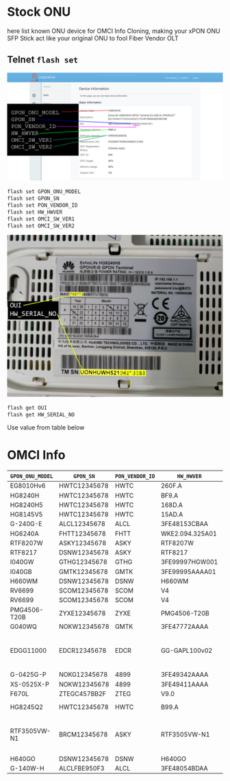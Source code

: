 # Stock ONU
here list known ONU device for OMCI Info Cloning, making your xPON ONU SFP Stick act like your original ONU to fool Fiber Vendor OLT

## Telnet `flash set`
![example](Images/HG8240H5_example.png)
```
flash set GPON_ONU_MODEL 
flash set GPON_SN 
flash set PON_VENDOR_ID 
flash set HW_HWVER 
flash set OMCI_SW_VER1 
flash set OMCI_SW_VER2 
```
![example](Images/IMG20230101020029EE.jpg)
```
flash get OUI
flash get HW_SERIAL_NO
```
Use value from table below

# OMCI Info
| `GPON_ONU_MODEL` | `GPON_SN`    |`PON_VENDOR_ID` | `HW_HWVER`      | `OMCI_SW_VER#`   | Owner     | ISP |
|------------------|--------------|----------------|-----------------|------------------|-----------|-----|
| EG8010Hv6        | HWTC12345678 | HWTC           | 260F.A          | V5R020C10S035    | lwk523    | [Allo](https://www.allo.my/city-broadband/) |
| HG8240H          | HWTC12345678 | HWTC           | BF9.A           | V3R017C10S100    | hezaika   | [TIME](https://www.time.com.my/personal/broadband/fibre-broadband) |
| HG8240H5         | HWTC12345678 | HWTC           | 168D.A          | V5R019C00S125    | anime4000 | [TM](https://www.unifi.com.my/) |
| HG8145V5         | HWTC12345678 | HWTC           | 15AD.A          | V5R020C00S060    | hezaika   | [TIME](https://www.time.com.my/personal/broadband/fibre-broadband) |
| G-240G-E         | ALCL12345678 | ALCL           | 3FE48153CBAA    | 3FE46606BGCB45   | anime4000 | [TM](https://www.unifi.com.my/) |
| HG6240A          | FHTT12345678 | FHTT           | WKE2.094.325A01 | RP2775           | lwk523    | [TM](https://www.unifi.com.my/) |
| RTF8207W         | ASKY12345678 | ASKY           | RTF8207W        | R8207WR210601    | pccr10001 | [Hinet](https://broadband.hinet.net/Broadband/internetManagement/internet/internet/internet_02.do) |
| RTF8217          | DSNW12345678 | ASKY           | RTF8217         | R8217R211219     | akw28888 | [Hinet](https://broadband.hinet.net/Broadband/internetManagement/internet/internet/internet_02.do) |
| I040GW           | GTHG12345678 | GTHG           | 3FE99997HGW001  | I040GWR200110    | akw28888 | [Hinet](https://broadband.hinet.net/Broadband/internetManagement/internet/internet/internet_02.do) |
| I040GB           | GMTK12345678 | GMTK           | 3FE99995AAAA01  | I040GBN131231    | akw28888 | [Hinet](https://broadband.hinet.net/Broadband/internetManagement/internet/internet/internet_02.do) |
| H660WM           | DSNW12345678 | DSNW           | H660WM          | H660WMR210825    | akw28888 | [Hinet](https://broadband.hinet.net/Broadband/internetManagement/internet/internet/internet_02.do) |
| RV6699           | SCOM12345678 | SCOM           | V4              | SC3.0.14         | skon77 | [MGTS](https://mgts.ru/) |
| RV6699           | SCOM12345678 | SCOM           | V4              | SC3.0.16         | skon77 | [MGTS](https://mgts.ru/) |
| PMG4506-T20B     | ZYXE12345678 | ZYXE           | PMG4506-T20B    | P4506R220712     | akw28888 | [Hinet](https://broadband.hinet.net/Broadband/internetManagement/internet/internet/internet_02.do) |
| G040WQ           | NOKW12345678 | GMTK           | 3FE47772AAAA    | G040WQR201207    | pccr10001 | [Hinet](https://broadband.hinet.net/Broadband/internetManagement/internet/internet/internet_02.do) |
| EDGG11000        | EDCR12345678 | EDCR           | GG-GAPL100v02   | GG-11000-C003    | Remooh    | [Vivo (Vivo 1/São Paulo region)](https://www.vivo.com.br/para-voce/produtos-e-servicos/para-casa/internet) |
| G-0425G-P        | NOKG12345678 | 4899           | 3FE49342AAAA    | G0425GR220315    | akw28888 | [Hinet](https://broadband.hinet.net/Broadband/internetManagement/internet/internet/internet_02.do) |
| XS-0525X-P       | NOKW12345678 | 4899           | 3FE49411AAAA    | XS0525R210706    | akw28888 | [Hinet](https://broadband.hinet.net/Broadband/internetManagement/internet/internet/internet_02.do) |
| F670L | ZTEGC457BB2F | ZTEG | V9.0 | V9.0.11P1N13 |ombuncit|[Indihome](https://indihome.co.id/)|
| HG8245Q2         | HWTC12345678 | HWTC           | B99.A           | V3R019C10S375    | killme56k | [Claro Brazil](https://www.claro.com.br/internet/banda-larga) |
| RTF3505VW-N1     | BRCM12345678 | ASKY           | RTF3505VW-N1    | R3505VWN1001     | Remooh    | [Vivo (Vivo 1/São Paulo region)](https://www.vivo.com.br/para-voce/produtos-e-servicos/para-casa/internet) |
| H640GO           | DSNW12345678 | DSNW           | H640GO          | 4.01p1-3090      | akw28888 | [TAIFO](https://www.taipeifiber.com.tw/) |
| G-140W-H         | ALCLFBE950F3 | ALCL           | 3FE48054BDAA    | 3FE48077HJIJ86   | azambuja | [Oi Fibra](https://www.oi.com.br/internet) |

